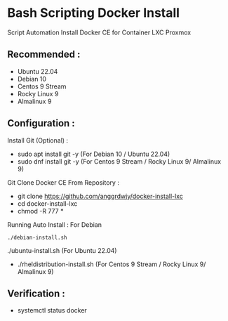 # Bash Scripting Docker Install
Script Automation Install Docker CE for Container LXC Proxmox

Recommended : 
---------------
- Ubuntu 22.04
- Debian 10
- Centos 9 Stream
- Rocky Linux 9
- Almalinux 9

Configuration :
---------------
Install Git (Optional) :
- sudo apt install git -y  (For Debian 10 / Ubuntu 22.04)
- sudo dnf install git -y  (For Centos 9 Stream / Rocky Linux 9/ Almalinux 9)

Git Clone Docker CE From Repository :
- git clone https://github.com/anggrdwjy/docker-install-lxc
- cd docker-install-lxc
- chmod -R 777 *

Running Auto Install :
For Debian
```
./debian-install.sh
```
./ubuntu-install.sh              (For Ubuntu 22.04)
- ./rheldistribution-install.sh    (For Centos 9 Stream / Rocky Linux 9/ Almalinux 9)

Verification :
---------------
- systemctl status docker

